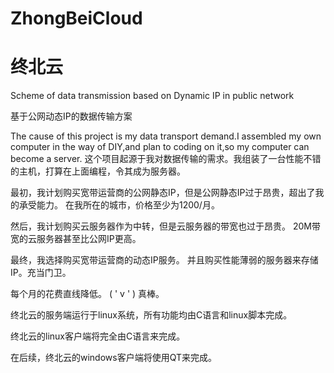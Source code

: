 # ZhongBeiCloud
# 终北云
Scheme of data transmission based on Dynamic IP in public network

基于公网动态IP的数据传输方案

The cause of this project is my data transport demand.I assembled my own computer in the way of DIY,and plan to coding on it,so my computer can become a server.
这个项目起源于我对数据传输的需求。我组装了一台性能不错的主机，打算在上面编程，令其成为服务器。

最初，我计划购买宽带运营商的公网静态IP，但是公网静态IP过于昂贵，超出了我的承受能力。
在我所在的城市，价格至少为1200/月。

然后，我计划购买云服务器作为中转，但是云服务器的带宽也过于昂贵。
20M带宽的云服务器甚至比公网IP更高。

最终，我选择购买宽带运营商的动态IP服务。
并且购买性能薄弱的服务器来存储IP。充当门卫。

每个月的花费直线降低。
(  ' v ' ) 真棒。

终北云的服务端运行于linux系统，所有功能均由C语言和linux脚本完成。

终北云的linux客户端将完全由C语言来完成。

在后续，终北云的windows客户端将使用QT来完成。

